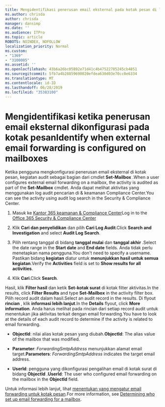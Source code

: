 ```yaml
---
title: Mengidentifikasi penerusan email eksternal pada kotak pesan di log audit
ms.author: chrisda
author: chrisda
manager: dansimp
ms.date: ''
ms.audience: ITPro
ms.topic: article
ROBOTS: NOINDEX, NOFOLLOW
localization_priority: Normal
ms.custom:
- "1369"
- "3100005"
ms.assetid: ''
ms.openlocfilehash: 43b6a26bc05892e71d41c4b47522785245cb4851
ms.sourcegitcommit: 5fb7a4b28859690020efdea630d03e70cc0e6334
ms.translationtype: MT
ms.contentlocale: id-ID
ms.lasthandoff: 06/28/2019
ms.locfileid: "35383100"
---
```

# <a name="identify-when-external-email-forwarding-is-configured-on-mailboxes"></a><span data-ttu-id="263dc-102">Mengidentifikasi ketika penerusan email eksternal dikonfigurasi pada kotak pesan</span><span class="sxs-lookup"><span data-stu-id="263dc-102">Identify when external email forwarding is configured on mailboxes</span></span>

<span data-ttu-id="263dc-103">Ketika pengguna mengkonfigurasi penerusan email eksternal di kotak pesan, kegiatan audit sebagai bagian dari cmdlet **Set-Mailbox** .</span><span class="sxs-lookup"><span data-stu-id="263dc-103">When a user configures external email forwarding on a mailbox, the activity is audited as part of the **Set-Mailbox** cmdlet.</span></span> <span data-ttu-id="263dc-104">Anda dapat melihat aktivitas yang menggunakan log audit pencarian di & keamanan Compliance Center.</span><span class="sxs-lookup"><span data-stu-id="263dc-104">You can see the activity using audit log search in the Security & Compliance Center.</span></span>

1. <span data-ttu-id="263dc-105">Masuk ke [Kantor 365 keamanan & Compliance Center](https://protection.office.com/)</span><span class="sxs-lookup"><span data-stu-id="263dc-105">Log in to the [Office 365 Security & Compliance Center](https://protection.office.com/)</span></span>

2. <span data-ttu-id="263dc-106">Klik **Cari dan penyelidikan** dan pilih **Cari Log Audit**.</span><span class="sxs-lookup"><span data-stu-id="263dc-106">Click **Search and Investigation** and select **Audit Log Search**.</span></span>

3. <span data-ttu-id="263dc-107">Pilih rentang tanggal di bidang **tanggal mulai** dan **tanggal akhir** .</span><span class="sxs-lookup"><span data-stu-id="263dc-107">Select the date range in the **Start date** and **End date** fields.</span></span> <span data-ttu-id="263dc-108">Anda tidak perlu menetapkan nama pengguna.</span><span class="sxs-lookup"><span data-stu-id="263dc-108">You don't need to specify a username.</span></span> <span data-ttu-id="263dc-109">Pastikan bidang **kegiatan** diatur untuk **menunjukkan hasil untuk semua kegiatan**.</span><span class="sxs-lookup"><span data-stu-id="263dc-109">Verify the **Activities** field is set to **Show results for all activities**.</span></span>

4. <span data-ttu-id="263dc-110">Klik **Cari**.</span><span class="sxs-lookup"><span data-stu-id="263dc-110">Click **Search**.</span></span>

<span data-ttu-id="263dc-111">Hasil, klik **Filter hasil** dan ketik **Set-kotak surat** di kotak filter aktivitas.</span><span class="sxs-lookup"><span data-stu-id="263dc-111">In the results, click **Filter Results** and type **Set-Mailbox** in the activity filter box.</span></span> <span data-ttu-id="263dc-112">Pilih record audit dalam hasil.</span><span class="sxs-lookup"><span data-stu-id="263dc-112">Select an audit record in the results.</span></span> <span data-ttu-id="263dc-113">Di flyout **rincian** , klik **informasi lebih lanjut**.</span><span class="sxs-lookup"><span data-stu-id="263dc-113">In the **Details** flyout, click **More information**.</span></span> <span data-ttu-id="263dc-114">Anda harus melihat pada rincian dari setiap record audit untuk menentukan jika aktivitas terkait dengan email forwarding.</span><span class="sxs-lookup"><span data-stu-id="263dc-114">You have to look at the details of each audit record to determine if the activity is related to email forwarding.</span></span>

- <span data-ttu-id="263dc-115">**ObjectId**: nilai alias kotak pesan yang diubah.</span><span class="sxs-lookup"><span data-stu-id="263dc-115">**ObjectId**: The alias value of the mailbox that was modified.</span></span>

- <span data-ttu-id="263dc-116">**Parameter**: _ForwardingSmtpAddress_ menunjukkan alamat email target.</span><span class="sxs-lookup"><span data-stu-id="263dc-116">**Parameters**: _ForwardingSmtpAddress_ indicates the target email address.</span></span>

- <span data-ttu-id="263dc-117">**UserId**: pengguna yang dikonfigurasi pengalihan email di kotak surat di bidang **ObjectId** .</span><span class="sxs-lookup"><span data-stu-id="263dc-117">**UserId**: The user who configured email forwarding on the mailbox in the **ObjectId** field.</span></span>

<span data-ttu-id="263dc-118">Untuk informasi lebih lanjut, lihat [menentukan yang mengatur email forwarding untuk kotak pesan](https://docs.microsoft.com/office365/securitycompliance/auditing-troubleshooting-scenarios#determining-who-set-up-email-forwarding-for-a-mailbox).</span><span class="sxs-lookup"><span data-stu-id="263dc-118">For more information, see [Determining who set up email forwarding for a mailbox](https://docs.microsoft.com/office365/securitycompliance/auditing-troubleshooting-scenarios#determining-who-set-up-email-forwarding-for-a-mailbox).</span></span>
